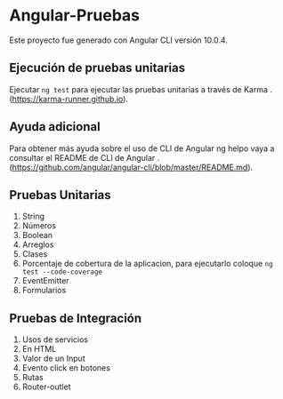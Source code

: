 # Angular-Pruebas

Este proyecto fue generado con Angular CLI versión 10.0.4.


## Ejecución de pruebas unitarias

Ejecutar `ng test` para ejecutar las pruebas unitarias a través de Karma .(https://karma-runner.github.io).


## Ayuda adicional

Para obtener más ayuda sobre el uso de CLI de Angular ng helpo vaya a consultar el README de CLI de Angular .(https://github.com/angular/angular-cli/blob/master/README.md).



## Pruebas Unitarias

1) String
2) Números
3) Boolean
4) Arreglos
5) Clases
6) Porcentaje de cobertura de la aplicacion, para ejecutarlo coloque `ng test --code-coverage`
7) EventEmitter
8) Formularios


## Pruebas de Integración

1) Usos de servicios
2) En HTML
3) Valor de un Input 
4) Evento click en botones
5) Rutas
6) Router-outlet

